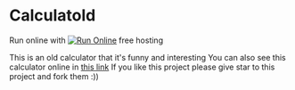 # Calculatold
Run online with [![Run Online](https://aleen42.github.io/badges/src/github.svg)](https://1nj3ct0rrr.github.io/Calculatold/) free hosting

This is an old calculator that it's funny and interesting
You can also see this calculator online in [this link](https://1nj3ct0rrr.github.io/Calculatold/)
If you like this project please give star to this project and fork them :))
